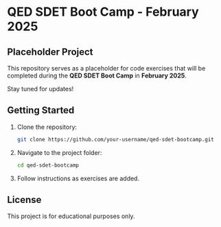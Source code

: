 # QED SDET Boot Camp - February 2025

## Placeholder Project

This repository serves as a placeholder for code exercises that will be completed during the **QED SDET Boot Camp** in **February 2025**.

Stay tuned for updates!

## Getting Started

1. Clone the repository:
   ```sh
   git clone https://github.com/your-username/qed-sdet-bootcamp.git
   ```
2. Navigate to the project folder:
   ```sh
   cd qed-sdet-bootcamp
   ```
3. Follow instructions as exercises are added.

## License
This project is for educational purposes only.